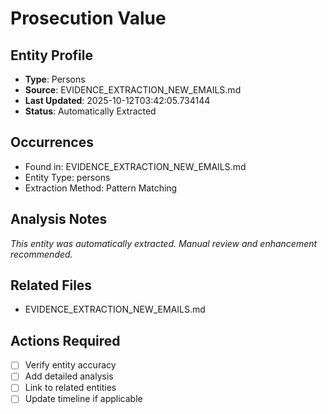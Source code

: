 # Prosecution Value

## Entity Profile
- **Type**: Persons
- **Source**: EVIDENCE_EXTRACTION_NEW_EMAILS.md
- **Last Updated**: 2025-10-12T03:42:05.734144
- **Status**: Automatically Extracted

## Occurrences
- Found in: EVIDENCE_EXTRACTION_NEW_EMAILS.md
- Entity Type: persons
- Extraction Method: Pattern Matching

## Analysis Notes
*This entity was automatically extracted. Manual review and enhancement recommended.*

## Related Files
- EVIDENCE_EXTRACTION_NEW_EMAILS.md

## Actions Required
- [ ] Verify entity accuracy
- [ ] Add detailed analysis
- [ ] Link to related entities
- [ ] Update timeline if applicable
